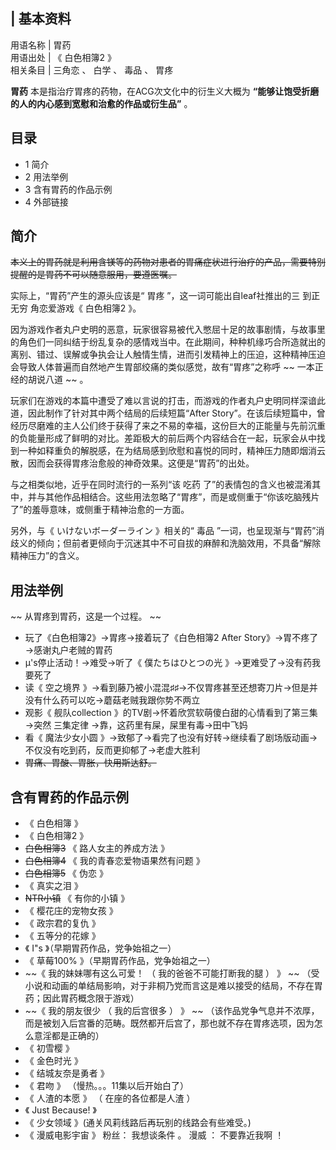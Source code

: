 |  **基本资料**  
---  
用语名称  |  胃药   
用语出处  |  《  白色相簿2  》   
相关条目  |  三角恋  、  白学  、  毒品  、  胃疼   
  
**胃药** 本是指治疗胃疼的药物，在ACG次文化中的衍生义大概为 **“能够让饱受折磨的人的内心感到宽慰和治愈的作品或衍生品”** 。

##  目录

  * 1  简介 
  * 2  用法举例 
  * 3  含有胃药的作品示例 
  * 4  外部链接 

##  简介

~~本义上的胃药就是利用含镁等的药物对患者的胃痛症状进行治疗的产品，需要特别提醒的是胃药不可以随意服用，要遵医嘱。~~

实际上，“胃药”产生的源头应该是“  胃疼  ”，这一词可能出自leaf社推出的三  到正无穷  角恋爱游戏《  白色相簿2  》。

因为游戏作者丸户史明的恶意，玩家很容易被代入憋屈十足的故事剧情，与故事里的角色们一同纠结于纷乱复杂的感情戏当中。在此期间，种种机缘巧合所造就出的离别、错过、误解或争执会让人触情生情，进而引发精神上的压迫，这种精神压迫会导致人体普遍而自然地产生胃部绞痛的类似感觉，故有“胃疼”之称呼
~~ 一本正经的胡说八道  ~~ 。

玩家们在游戏的本篇中遭受了难以言说的打击，而游戏的作者丸户史明同样深谙此道，因此制作了针对其中两个结局的后续短篇“After
Story”。在该后续短篇中，曾经历尽磨难的主人公们终于获得了来之不易的幸福，这份巨大的正能量与先前沉重的负能量形成了鲜明的对比。差距极大的前后两个内容结合在一起，玩家会从中找到一种如释重负的解脱感，在为结局感到欣慰和喜悦的同时，精神压力随即烟消云散，因而会获得胃疼治愈般的神奇效果。这便是“胃药”的出处。

与之相类似地，近乎在同时流行的一系列“该  吃药
了”的表情包的含义也被混淆其中，并与其他作品相结合。这些用法忽略了“胃疼”，而是或侧重于“你该吃脑残片了”的羞辱意味，或侧重于精神治愈的一方面。

另外，与《  いけないボーダーライン  》相关的“  毒品
”一词，也呈现渐与“胃药”消歧义的倾向；但前者更倾向于沉迷其中不可自拔的麻醉和洗脑效用，不具备“解除精神压力”的含义。

##  用法举例

~~ 从胃疼到胃药，这是一个过程。  ~~

  * 玩了《白色相簿2》→胃疼→接着玩了《白色相簿2 After Story》→胃不疼了→感谢丸户老贼的胃药 
  * μ's停止活动！→难受→听了《  僕たちはひとつの光  》→更难受了→没有药我要死了 
  * 读《  空之境界  》→看到藤乃被小混混♯♯→不仅胃疼甚至还想寄刀片→但是并没有什么药可以吃→蘑菇老贼我跟你势不两立 
  * 观影《  舰队collection  》的TV剧→怀着欣赏软萌傻白甜的心情看到了第三集→突然  三集定律  →靠，这药里有屎，屎里有毒→田中飞妈 
  * 看《  魔法少女小圆  》→致郁了→看完了也没有好转→继续看了剧场版动画→不仅没有吃到药，反而更抑郁了→老虚大胜利 
  * ~~胃痛、胃酸、胃胀，快用斯达舒。~~

##  含有胃药的作品示例

  * 《  白色相簿  》 
  * 《  白色相簿2  》 
  * ~~白色相簿3~~ 《  路人女主的养成方法  》 
  * ~~白色相簿4~~ 《  我的青春恋爱物语果然有问题  》 
  * ~~白色相簿5~~ 《  伪恋  》 
  * 《  真实之泪  》 
  * ~~NTR小镇~~ 《  有你的小镇  》 
  * 《  樱花庄的宠物女孩  》 
  * 《  政宗君的复仇  》 
  * 《  五等分的花嫁  》 
  * 《  I"s  》（早期胃药作品，党争始祖之一） 
  * 《  草莓100%  》（早期胃药作品，党争始祖之一） 
  * ~~《 我的妹妹哪有这么可爱！  （  我的爸爸不可能打断我的腿  ）  》 ~~ （受小说和动画的单结局影响，对于非桐乃党而言这是难以接受的结局，不存在胃药；因此胃药概念限于游戏） 
  * ~~《 我的朋友很少  （  我的后宫很多  ）  》 ~~ （该作品党争气息并不浓厚，而是被划入后宫番的范畴。既然都开后宫了，那也就不存在胃疼选项，因为怎么意淫都是正确的） 
  * 《  初雪樱  》 
  * 《  金色时光  》 
  * 《  结城友奈是勇者  》 
  * 《  君吻  》  （慢热。。。11集以后开始白了） 
  * 《  人渣的本愿  》  （  在座的各位都是人渣  ） 
  * 《  Just Because!  》 
  * 《  少女领域  》(通关风莉线路后再玩别的线路会有些难受。) 
  * 《  漫威电影宇宙  》  粉丝：  我想谈条件  。  漫威  ：  不要靠近我啊  ！ 